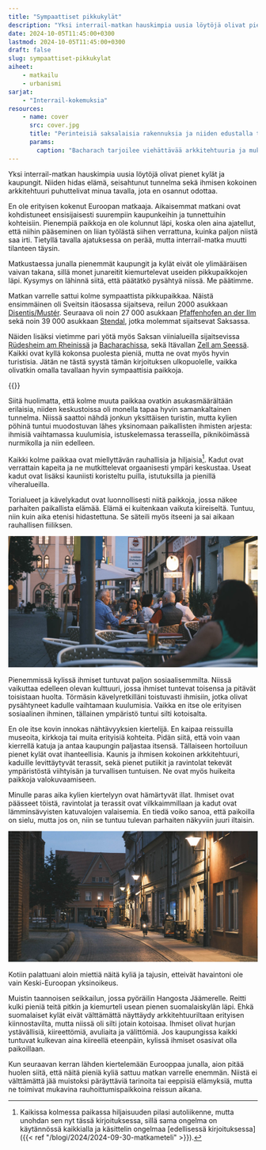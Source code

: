 ```yaml
---
title: "Sympaattiset pikkukylät"
description: "Yksi interrail-matkan hauskimpia uusia löytöjä olivat pienet kylät ja kaupungit. Niiden hidas elämä, seisahtunut tunnelma sekä ihmisen kokoinen arkkitehtuuri puhuttelivat minua tavalla, jota en osannut odottaa."
date: 2024-10-05T11:45:00+0300
lastmod: 2024-10-05T11:45:00+0300
draft: false
slug: sympaattiset-pikkukylat
aiheet:
    - matkailu
    - urbanismi
sarjat:
    - "Interrail-kokemuksia"
resources:
    - name: cover
      src: cover.jpg
      title: "Perinteisiä saksalaisia rakennuksia ja niiden edustalla terasseja, jotka on koristeltu viherkasveilla ja istutuksilla. Rakennusten ikkunoilla on kirkkaan punaisia kukkia."
      params:
        caption: "Bacharach tarjoilee viehättävää arkkitehtuuria ja mukulakivikatuja terasseineen. Paikka on kuitenkin myös turistien suosiossa."
---
```

Yksi interrail-matkan hauskimpia uusia löytöjä olivat pienet kylät ja kaupungit. Niiden hidas elämä, seisahtunut tunnelma sekä ihmisen kokoinen arkkitehtuuri puhuttelivat minua tavalla, jota en osannut odottaa.

<!--more-->

En ole erityisen kokenut Euroopan matkaaja. Aikaisemmat matkani ovat kohdistuneet ensisijaisesti suurempiin kaupunkeihin ja tunnettuihin kohteisiin. Pienempiä paikkoja en ole kolunnut läpi, koska olen aina ajatellut, että niihin pääseminen on liian työlästä siihen verrattuna, kuinka paljon niistä saa irti. Tietyllä tavalla ajatuksessa on perää, mutta interrail-matka muutti tilanteen täysin.

Matkustaessa junalla pienemmät kaupungit ja kylät eivät ole ylimääräisen vaivan takana, sillä monet junareitit kiemurtelevat useiden pikkupaikkojen läpi. Kysymys on lähinnä siitä, että päätätkö pysähtyä niissä. Me päätimme.

Matkan varrelle sattui kolme sympaattista pikkupaikkaa. Näistä ensimmäinen oli Sveitsin itäosassa sijaitseva, reilun 2000 asukkaan [Disentis/Mustér](https://fi.wikipedia.org/wiki/Disentis/Must%C3%A9r). Seuraava oli noin 27 000 asukkaan [Pfaffenhofen an der Ilm](https://fi.wikipedia.org/wiki/Pfaffenhofen_an_der_Ilm) sekä noin 39 000 asukkaan [Stendal](https://fi.wikipedia.org/wiki/Stendal), jotka molemmat sijaitsevat Saksassa.

Näiden lisäksi vietimme pari yötä myös Saksan viinialueilla sijaitsevissa [Rüdesheim am Rheinissä](https://fi.wikipedia.org/wiki/R%C3%BCdesheim_am_Rhein) ja [Bacharachissa](https://fi.wikipedia.org/wiki/Bacharach), sekä Itävallan [Zell am Seessä](https://fi.wikipedia.org/wiki/Zell_am_See). Kaikki ovat kyllä kokonsa puolesta pieniä, mutta ne ovat myös hyvin turistisia. Jätän ne tästä syystä tämän kirjoituksen ulkopuolelle, vaikka olivatkin omalla tavallaan hyvin sympaattisia paikkoja.

{{<cover>}}

Siitä huolimatta, että kolme muuta paikkaa ovatkin asukasmäärältään erilaisia, niiden keskustoissa oli monella tapaa hyvin samankaltainen tunnelma. Niissä saattoi nähdä jonkun yksittäisen turistin, mutta kylien pöhinä tuntui muodostuvan lähes yksinomaan paikallisten ihmisten arjesta: ihmisiä vaihtamassa kuulumisia, istuskelemassa terasseilla, pikniköimässä nurmikolla ja niin edelleen.

Kaikki kolme paikkaa ovat miellyttävän rauhallisia ja hiljaisia[^1]. Kadut ovat verrattain kapeita ja ne mutkittelevat orgaanisesti ympäri keskustaa. Useat kadut ovat lisäksi kauniisti koristeltu puilla, istutuksilla ja pienillä viheralueilla.

Torialueet ja kävelykadut ovat luonnollisesti niitä paikkoja, jossa näkee parhaiten paikallista elämää. Elämä ei kuitenkaan vaikuta kiireiseltä. Tuntuu, niin kuin aika etenisi hidastettuna. Se säteili myös itseeni ja sai aikaan rauhallisen fiiliksen.

![Ihmisiä istumassa terassilla juomiensa ääressä. Ilta on hämärtymässä, mutta ravintolan ikkunasta kajastava valo valaisee ihmiset.](pfaffenhofen.jpg "Pfaffenhofen am der Ilmin tori muuttui illan hämärryttyä viihtyisäksi kohtaamispaikaksi.")

Pienemmissä kylissä ihmiset tuntuvat paljon sosiaalisemmilta. Niissä vaikuttaa edelleen olevan kulttuuri, jossa ihmiset tuntevat toisensa ja pitävät toisistaan huolta. Törmäsin kävelyretkilläni toistuvasti ihmisiin, jotka olivat pysähtyneet kadulle vaihtamaan kuulumisia. Vaikka en itse ole erityisen sosiaalinen ihminen, tällainen ympäristö tuntui silti kotoisalta.

En ole itse kovin innokas nähtävyyksien kiertelijä. En kaipaa reissuilla museoita, kirkkoja tai muita erityisiä kohteita. Pidän siitä, että voin vaan kierrellä katuja ja antaa kaupungin paljastaa itsensä. Tällaiseen hortoiluun pienet kylät ovat ihanteellisia. Kaunis ja ihmisen kokoinen arkkitehtuuri, kaduille levittäytyvät terassit, sekä pienet putiikit ja ravintolat tekevät ympäristöstä viihtyisän ja turvallisen tuntuisen. Ne ovat myös huikeita paikkoja valokuvaamiseen.

Minulle paras aika kylien kiertelyyn ovat hämärtyvät illat. Ihmiset ovat päässeet töistä, ravintolat ja terassit ovat vilkkaimmillaan ja kadut ovat lämminsävyisten katuvalojen valaisemia. En tiedä voiko sanoa, että paikoilla on sielu, mutta jos on, niin se tuntuu tulevan parhaiten näkyviin juuri iltaisin.

![Katuvalojen valaisema katu illan hämärässä. Katu on muuten tyhjä, mutta siellä kulkee yksi pyöräilijä. Ajoradalle on pysäköity muutama auto.](stendal.jpg "Illan hämärässä katuvalot loivat rauhallisen tunnelman Stendalin kapeille kaduille.")

Kotiin palattuani aloin miettiä näitä kyliä ja tajusin, etteivät havaintoni ole vain Keski-Euroopan yksinoikeus.

Muistin taannoisen seikkailun, jossa pyöräilin Hangosta Jäämerelle. Reitti kulki pieniä teitä pitkin ja kiemurteli usean pienen suomalaiskylän läpi. Ehkä suomalaiset kylät eivät välttämättä näyttäydy arkkitehtuuriltaan erityisen kiinnostavilta, mutta niissä oli silti jotain kotoisaa. Ihmiset olivat hurjan ystävällisiä, kiireettömiä, avuliaita ja välittömiä. Jos kaupungissa kaikki tuntuvat kulkevan aina kiireellä eteenpäin, kylissä ihmiset osasivat olla paikoillaan.

Kun seuraavan kerran lähden kiertelemään Eurooppaa junalla, aion pitää huolen siitä, että näitä pieniä kyliä sattuu matkan varrelle enemmän. Niistä ei välttämättä jää muistoksi päräyttäviä tarinoita tai eeppisiä elämyksiä, mutta ne toimivat mukavina rauhoittumispaikkoina reissun aikana.

[^1]: Kaikissa kolmessa paikassa hiljaisuuden pilasi autoliikenne, mutta unohdan sen nyt tässä kirjoituksessa, sillä sama ongelma on käytännössä kaikkialla ja käsittelin ongelmaa [edellisessä kirjoituksessa]({{< ref "/blogi/2024/2024-09-30-matkameteli" >}}).
